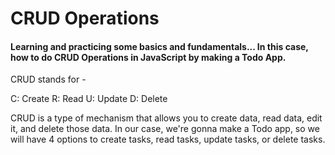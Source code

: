 <h1>CRUD Operations</h1>

<h4>Learning and practicing some basics and fundamentals... In this case, how to do CRUD Operations in JavaScript by making a Todo App.</h4>

<div>CRUD stands for -

C: Create
R: Read
U: Update
D: Delete
</div>

<p>CRUD is a type of mechanism that allows you to create data, read data, edit it, and delete those data. In our case, we're gonna make a Todo app, so we will have 4 options to create tasks, read tasks, update tasks, or delete tasks.</p>
